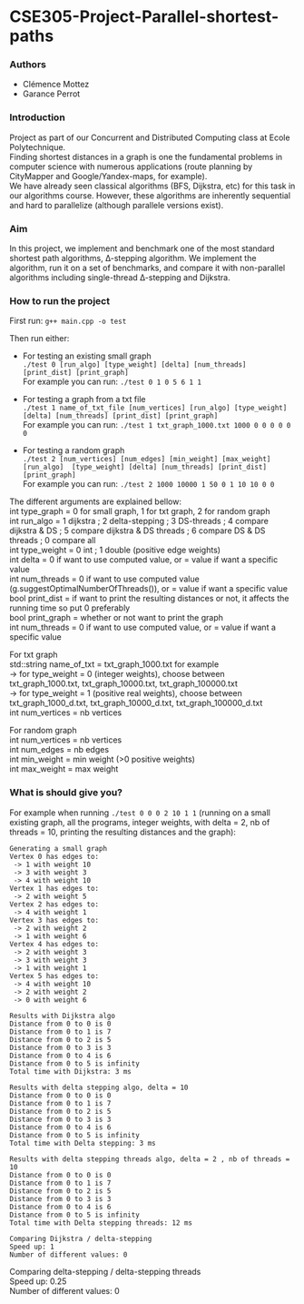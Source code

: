 # CSE305-Project-Parallel-shortest-paths

### Authors  
- Clémence Mottez
- Garance Perrot

### Introduction  
Project as part of our Concurrent and Distributed Computing class at Ecole Polytechnique.  
Finding shortest distances in a graph is one the fundamental problems in computer science with
numerous applications (route planning by CityMapper and Google/Yandex-maps, for example).  
We have already seen classical algorithms (BFS, Dijkstra, etc) for this task in our algorithms course.
However, these algorithms are inherently sequential and hard to parallelize (although parallele versions exist).

### Aim  
In this project, we implement and benchmark one of the most standard shortest path algorithms, ∆-stepping algorithm.
We implement the algorithm, run it on a set of benchmarks, and compare it with non-parallel algorithms including single-thread ∆-stepping and Dijkstra.

### How to run the project
First run: ```g++ main.cpp -o test```  

Then run either:   
- For testing an existing small graph  
```./test 0 [run_algo] [type_weight] [delta] [num_threads] [print_dist] [print_graph]```  
For example you can run: ```./test 0 1 0 5 6 1 1```  
  
- For testing a graph from a txt file  
```./test 1 name_of_txt_file [num_vertices] [run_algo] [type_weight] [delta] [num_threads] [print_dist] [print_graph]```  
For example you can run: ```./test 1 txt_graph_1000.txt 1000 0 0 0 0 0 0```  

- For testing a random graph  
```./test 2 [num_vertices] [num_edges] [min_weight] [max_weight] [run_algo]  [type_weight] [delta] [num_threads] [print_dist] [print_graph]```  
For example you can run: ```./test 2 1000 10000 1 50 0 1 10 10 0 0```  
  
The different arguments are explained bellow:   
int type_graph = 0 for small graph, 1 for txt graph, 2 for random graph     
int run_algo = 1 dijkstra ; 2 delta-stepping ; 3 DS-threads ; 4 compare dijkstra & DS ; 5 compare dijkstra & DS threads ; 6 compare DS & DS threads ; 0 compare all    
int type_weight = 0 int ; 1 double (positive edge weights)     
int delta = 0 if want to use computed value, or = value if want a specific value    
int num_threads = 0 if want to use computed value (g.suggestOptimalNumberOfThreads()), or = value if want a specific value     
bool print_dist = if want to print the resulting distances or not, it affects the running time so put 0 preferably    
bool print_graph = whether or not want to print the graph     
int num_threads = 0 if want to use computed value, or = value if want a specific value       
  
For txt graph  
std::string name_of_txt = txt_graph_1000.txt for example      
    -> for type_weight = 0 (integer weights), choose between txt_graph_1000.txt, txt_graph_10000.txt, txt_graph_100000.txt       
    -> for type_weight = 1 (positive real weights), choose between txt_graph_1000_d.txt, txt_graph_10000_d.txt, txt_graph_100000_d.txt    
int num_vertices = nb vertices    

For random graph  
int num_vertices = nb vertices  
int num_edges =  nb edges  
int min_weight = min weight (>0 positive weights)  
int max_weight = max weight  

### What is should give you?  
For example when running ```./test 0 0 0 2 10 1 1``` (running on a small existing graph, all the programs, integer weights, with delta = 2, nb of threads = 10, printing the resulting distances and the graph):  
```
Generating a small graph  
Vertex 0 has edges to:  
 -> 1 with weight 10  
 -> 3 with weight 3  
 -> 4 with weight 10  
Vertex 1 has edges to:  
 -> 2 with weight 5  
Vertex 2 has edges to:  
 -> 4 with weight 1  
Vertex 3 has edges to:  
 -> 2 with weight 2  
 -> 1 with weight 6  
Vertex 4 has edges to:  
 -> 2 with weight 3  
 -> 3 with weight 3  
 -> 1 with weight 1  
Vertex 5 has edges to:  
 -> 4 with weight 10  
 -> 2 with weight 2  
 -> 0 with weight 6  
  
Results with Dijkstra algo  
Distance from 0 to 0 is 0  
Distance from 0 to 1 is 7  
Distance from 0 to 2 is 5  
Distance from 0 to 3 is 3  
Distance from 0 to 4 is 6  
Distance from 0 to 5 is infinity  
Total time with Dijkstra: 3 ms  
   
Results with delta stepping algo, delta = 10  
Distance from 0 to 0 is 0  
Distance from 0 to 1 is 7  
Distance from 0 to 2 is 5  
Distance from 0 to 3 is 3  
Distance from 0 to 4 is 6  
Distance from 0 to 5 is infinity  
Total time with Delta stepping: 3 ms  
  
Results with delta stepping threads algo, delta = 2 , nb of threads = 10  
Distance from 0 to 0 is 0  
Distance from 0 to 1 is 7  
Distance from 0 to 2 is 5  
Distance from 0 to 3 is 3  
Distance from 0 to 4 is 6  
Distance from 0 to 5 is infinity  
Total time with Delta stepping threads: 12 ms  
  
Comparing Dijkstra / delta-stepping  
Speed up: 1  
Number of different values: 0
```

Comparing delta-stepping / delta-stepping threads  
Speed up: 0.25  
Number of different values: 0  
```


